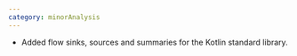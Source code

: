 ```yaml
---
category: minorAnalysis
---
```

* Added flow sinks, sources and summaries for the Kotlin standard library.
